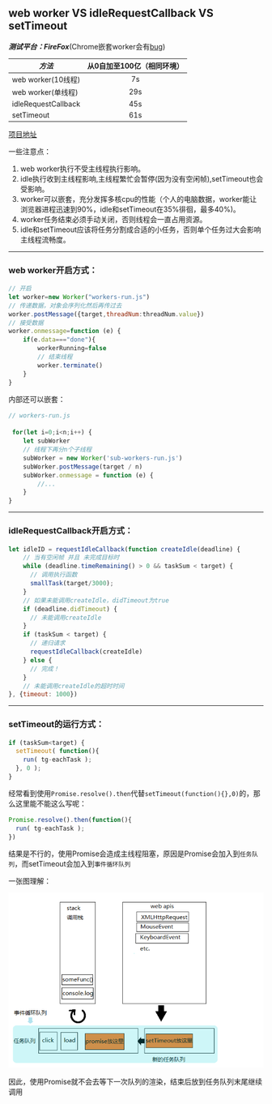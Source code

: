 ## web worker VS idleRequestCallback VS setTimeout

***测试平台：FireFox***(Chrome嵌套worker会有[bug](https://bugs.chromium.org/p/chromium/issues/detail?id=31666))

|*方法*             |从0自加至100亿（相同环境）|  
|-------------------|:--------------:|
|web worker(10线程) |7s              |
|web worker(单线程) |29s             |
|idleRequestCallback|45s             |
|setTimeout         |61s             |

[项目地址](https://github.com/stonehank/handleHugeTask)

一些注意点：

1. web worker执行不受主线程执行影响。
2. idle执行收到主线程影响,主线程繁忙会暂停(因为没有空闲帧),setTimeout也会受影响。
3. worker可以嵌套，充分发挥多核cpu的性能（个人的电脑数据，worker能让浏览器进程迅速到90%，idle和setTimeout在35%徘徊，最多40%)。
4. worker任务结束必须手动关闭，否则线程会一直占用资源。
5. idle和setTimeout应该将任务分割成合适的小任务，否则单个任务过大会影响主线程流畅度。

-----
### web worker开启方式：
```js
// 开启
let worker=new Worker("workers-run.js")
// 传递数据，对象会序列化然后再传过去
worker.postMessage({target,threadNum:threadNum.value})
// 接受数据
worker.onmessage=function (e) {
    if(e.data==="done"){
        workerRunning=false
        // 结束线程
        worker.terminate()
    }
}
```
内部还可以嵌套：
```js
// workers-run.js

 for(let i=0;i<n;i++) {
    let subWorker
    // 线程下再分n个子线程
    subWorker = new Worker('sub-workers-run.js')
    subWorker.postMessage(target / n)
    subWorker.onmessage = function (e) {
        //...
    }
}
```
-----
### idleRequestCallback开启方式：

```js
let idleID = requestIdleCallback(function createIdle(deadline) {
    // 当有空闲帧 并且 未完成目标时
    while (deadline.timeRemaining() > 0 && taskSum < target) {
      // 调用执行函数
      smallTask(target/3000);
    }
    // 如果未能调用createIdle，didTimeout为true
    if (deadline.didTimeout) {
      // 未能调用createIdle
    }
    if (taskSum < target) {
      // 递归请求
      requestIdleCallback(createIdle)
    } else {
      // 完成！
    }
    // 未能调用createIdle的超时时间
}, {timeout: 1000})
```

-----
### setTimeout的运行方式：
```js
if (taskSum<target) {
  setTimeout( function(){
    run( tg-eachTask );
  }, 0 );
}
```
经常看到使用`Promise.resolve().then`代替`setTimeout(function(){},0)`的，那么这里能不能这么写呢：
```js
Promise.resolve().then(function(){
  run( tg-eachTask );
})
```

结果是不行的，使用Promise会造成主线程阻塞，原因是Promise会加入到`任务队列`，而setTimeout会加入到`事件循环队列`

一张图理解：

![](./img/eventloop%20and%20callbackqueue.png)

因此，使用Promise就不会去等下一次队列的渲染，结束后放到任务队列末尾继续调用